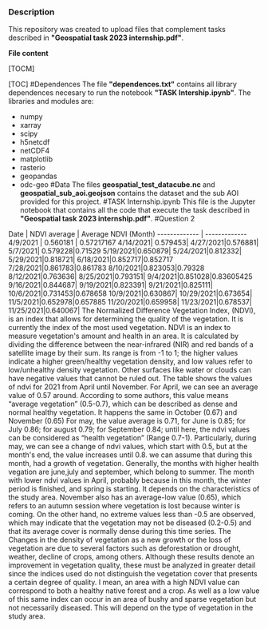 ### Description

This repository was created to upload files that complement tasks described in **"Geospatial task 2023 internship.pdf"**. 

**File content**

[TOCM]

[TOC]
#Dependences
The file **"dependences.txt"** contains all library dependences necesary to run the notebook **"TASK Intership.ipynb"**. The libraries and modules are:
- numpy
- xarray
- scipy
- h5netcdf
- netCDF4
- matplotlib
- rasterio
- geopandas
- odc-geo
#Data
The files **geospatial_test_datacube.nc** and **geospatial_sub_aoi.geojson** contains the dataset and the sub AOI provided for this project. 
#TASK Internship.ipynb
This file is the Jupyter notebook that contains all the code that execute the task described in **"Geospatial task 2023 internship.pdf"**.
#Question 2

Date | NDVI average | Average NDVI (Month)
------------- | -------------
4/9/2021 | 0.560181 | 0.57217167
4/14/2021| 0.579453|
4/27/2021|0.576881|
5/7/2021| 0.579228|0.71529
5/19/2021|0.650879|
5/24/2021|0.812332|
5/29/2021|0.818721|
6/18/2021|0.852717|0.852717
7/28/2021|0.861783|0.861783
8/10/2021|0.823053|0.79328
8/12/2021|0.763636|
8/25/2021|0.793151|
9/4/2021|0.851028|0.83605425
9/16/2021|0.844687|
9/19/2021|0.823391|
9/21/2021|0.825111|
10/6/2021|0.731453|0.678658
10/9/2021|0.630867|
10/29/2021|0.673654|
11/5/2021|0.652978|0.657885
11/20/2021|0.659958|
11/23/2021|0.678537|
11/25/2021|0.640067|
The Normalized Difference Vegetation Index, (NDVI), is an index that allows for determining the quality of the vegetation. It is currently the index of the most used vegetation. NDVI is an index to measure vegetation's amount and health in an area. It is calculated by dividing the difference between the near-infrared (NIR) and red bands of a satellite image by their sum. Its range is from -1 to 1; the higher values indicate a higher green/healthy vegetation density, and low values refer to low/unhealthy density vegetation. Other surfaces like water or clouds can have negative values that cannot be ruled out.
The table shows the values of ndvi for 2021 from April until November. For April, we can see an average value of 0.57 around. According to some authors, this value means “average vegetation” (0.5-0.7), which can be described as dense and normal healthy vegetation. It happens the same in October (0.67) and November (0.65) 
For may, the value average is 0.71, for June is 0.85; for July 0.86; for august 0.79; for September 0.84; until here, the ndvi values can be considered as “health vegetation” (Range 0.7-1). 
Particularly, during may, we can see a change of ndvi values, which start with 0.5, but at the month's end, the value increases until 0.8. we can assume that during this month, had a growth of vegetation.
Generally, the months with higher health vegation are june,july and september, which belong to summer. The month with lower ndvi values in April, probably because in this month, the winter period is finished, and spring is starting. It depends on the characteristics of the study area. November also has an average-low value (0.65), which refers to an autumn session where vegetation is lost because winter is coming. On the other hand, no extreme values less than -0.5 are observed, which may indicate that the vegetation may not be diseased (0.2-0.5) and that its average cover is normally dense during this time series.
The Changes in the density of vegetation as a new growth or the loss of vegetation are due to several factors such as deforestation or drought, weather, decline of crops, among others. Although these results denote an improvement in vegetation quality, these must be analyzed in greater detail since the indices used do not distinguish the vegetation cover that presents a certain degree of quality. I mean, an area with a high NDVI value can correspond to both a healthy native forest and a crop. As well as a low value of this same index can occur in an area of bushy and sparse vegetation but not necessarily diseased. This will depend on the type of vegetation in the study area.
